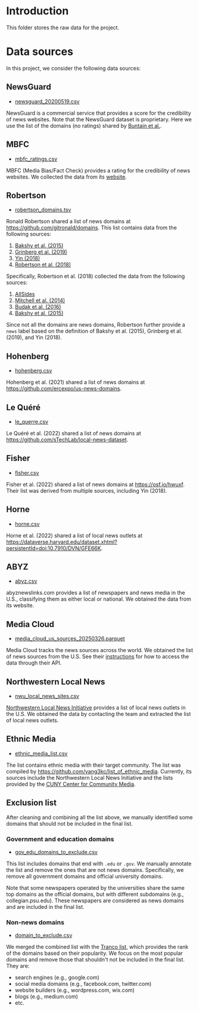 # Introduction

This folder stores the raw data for the project.

# Data sources

In this project, we consider the following data sources:

## NewsGuard

- [newsguard_20200519.csv](./newsguard_20200519.csv)

NewsGuard is a commercial service that provides a score for the credibility of news websites.
Note that the NewsGuard dataset is proprietary.
Here we use the list of the domains (no ratings) shared by [Buntain et al.](https://osf.io/wtf9y/).

## MBFC

- [mbfc_ratings.csv](./mbfc_ratings.csv)

MBFC (Media Bias/Fact Check) provides a rating for the credibility of news websites.
We collected the data from its [website](https://mediabiasfactcheck.com).

## Robertson

- [robertson_domains.tsv](./robertson_domains.tsv)

Ronald Robertson shared a list of news domains at https://github.com/gitronald/domains.
This list contains data from the following sources:
1. [Bakshy et al. (2015)](https://www.science.org/doi/10.1126/science.aaa1160)
2. [Grinberg et al. (2019)](https://www.science.org/doi/10.1126/science.aau2706)
3. [Yin (2018)](https://zenodo.org/records/1345145)
4. [Robertson et al. (2018)](https://dl.acm.org/doi/10.1145/3274417)

Specifically, Robertson et al. (2018) collected the data from the following sources:
1. [AllSides](https://www.allsides.com/media-bias/media-bias-ratings)
2. [Mitchell et al. (2014)](https://assets.pewresearch.org/wp-content/uploads/sites/13/2014/10/Political-Polarization-and-Media-Habits-FINAL-REPORT-7-27-15.pdf)
3. [Budak et al. (2016)](https://academic.oup.com/poq/article/80/S1/250/2223443)
4. [Bakshy et al. (2015)](https://www.science.org/doi/10.1126/science.aaa1160)

Since not all the domains are news domains, Robertson further provide a `news` label based on the definition of Bakshy et al. (2015), Grinberg et al. (2019), and Yin (2018).

## Hohenberg

- [hohenberg.csv](./hohenberg.csv)

Hohenberg et al. (2021) shared a list of news domains at https://github.com/ercexpo/us-news-domains.

## Le Quéré

- [le_querre.csv](./le_querre.csv)

Le Quéré et al. (2022) shared a list of news domains at https://github.com/sTechLab/local-news-dataset.

## Fisher

- [fisher.csv](./fisher.csv)

Fisher et al. (2022) shared a list of news domains at https://osf.io/hwuxf.
Their list was derived from multiple sources, including Yin (2018).

## Horne

- [horne.csv](./horne.csv)

Horne et al. (2022) shared a list of local news outlets at https://dataverse.harvard.edu/dataset.xhtml?persistentId=doi:10.7910/DVN/GFE66K.

## ABYZ

- [abyz.csv](./abyz.csv)

abyznewslinks.com provides a list of newspapers and news media in the U.S., classifying them as either local or national.
We obtained the data from its website.

## Media Cloud

- [media_cloud_us_sources_20250326.parquet](./media_cloud_us_sources_20250326.parquet)

Media Cloud tracks the news sources across the world.
We obtained the list of news sources from the U.S.
See their [instructions](https://github.com/mediacloud/api-tutorial-notebooks/blob/main/MC04%20-%20directory.ipynb) for how to access the data through their API.

## Northwestern Local News

- [nwu_local_news_sites.csv](./nwu_local_news_sites.csv)

[Northwestern Local News Initiative](https://localnewsinitiative.northwestern.edu) provides a list of local news outlets in the U.S.
We obtained the data by contacting the team and extracted the list of local news outlets.

## Ethnic Media

- [ethnic_media_list.csv](./ethnic_media_list.csv)

The list contains ethnic media with their target community.
The list was compiled by https://github.com/yang3kc/list_of_ethnic_media.
Currently, its sources include the Northwestern Local News Initiative and the lists provided by the [CUNY Center for Community Media](https://www.journalism.cuny.edu/centers/center-community-media).

## Exclusion list

After cleaning and combining all the list above, we manually identified some domains that should not be included in the final list.

### Government and education domains

- [gov_edu_domains_to_exclude.csv](./gov_edu_domains_to_exclude.csv)

This list includes domains that end with `.edu` or `.gov`.
We manually annotate the list and remove the ones that are not news domains.
Specifically, we remove all government domains and official university domains.

Note that some newspapers operated by the universities share the same top domains as the official domains, but with different subdomains (e.g., collegian.psu.edu).
These newspapers are considered as news domains and are included in the final list.

### Non-news domains

- [domain_to_exclude.csv](./domain_to_exclude.csv)

We merged the combined list with the [Tranco list](https://tranco-list.eu/), which provides the rank of the domains based on their popularity.
We focus on the most popular domains and remove those that shouldn't not be included in the final list.
They are:

- search engines (e.g., google.com)
- social media domains (e.g., facebook.com, twitter.com)
- website builders (e.g., wordpress.com, wix.com)
- blogs (e.g., medium.com)
- etc.
